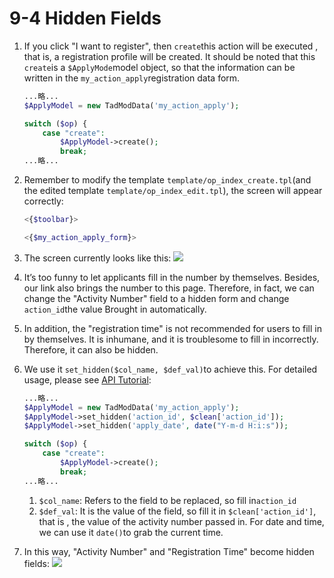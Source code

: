 # 9-4 Hidden Fields



1. If you click "I want to register", then `create`this action will be executed , that is, a registration profile will be created. It should be noted that this `create`is a `$ApplyMode`model object, so that the information can be written in the `my_action_apply`registration data form.

   ```php
   ...略...
   $ApplyModel = new TadModData('my_action_apply');

   switch ($op) {
       case "create":
           $ApplyModel->create();
           break;
   ...略...
   ```

2. Remember to modify the template `template/op_index_create.tpl`\(and the edited template `template/op_index_edit.tpl`\), the screen will appear correctly:

   ```php
   <{$toolbar}>

   <{$my_action_apply_form}>
   ```

3. The screen currently looks like this: ![](https://campus-xoops.tn.edu.tw/uploads/tad_book3/image/47/%E7%81%AB%E7%8B%90%E6%88%AA%E5%9B%BE_2020-06-01T03-24-16.975Z.png)
4. It’s too funny to let applicants fill in the number by themselves. Besides, our link also brings the number to this page. Therefore, in fact, we can change the "Activity Number" field to a hidden form and change `action_id`the value Brought in automatically.
5. In addition, the "registration time" is not recommended for users to fill in by themselves. It is inhumane, and it is troublesome to fill in incorrectly. Therefore, it can also be hidden.
6. We use it `set_hidden($col_name, $def_val)`to achieve this. For detailed usage, please see [API Tutorial](https://xoops.gitbook.io/jill-lazy-framework-api/3.tadmoddata-class/3-4-form-component/3-4-4-hidden-column-set_hidden-usdcol_name-usddef_val): 

   ```php
   ...略...
   $ApplyModel = new TadModData('my_action_apply');
   $ApplyModel->set_hidden('action_id', $clean['action_id']);
   $ApplyModel->set_hidden('apply_date', date("Y-m-d H:i:s"));

   switch ($op) {
       case "create":
           $ApplyModel->create();
           break;
   ...略...
   ```

   1. `$col_name`: Refers to the field to be replaced, so fill in`action_id`
   2. `$def_val`: It is the value of the field, so fill it in `$clean['action_id']`, that is , the value of the activity number passed in. For date and time, we can use it `date()`to grab the current time.

7. In this way, "Activity Number" and "Registration Time" become hidden fields: ![](https://campus-xoops.tn.edu.tw/uploads/tad_book3/image/47/%E8%A8%BB%E8%A7%A3%202020-06-01%20142301.png)

